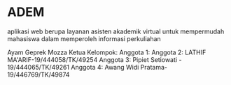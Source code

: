 # ADEM
aplikasi web berupa layanan asisten akademik virtual untuk mempermudah mahasiswa dalam memperoleh informasi perkuliahan

Ayam Geprek Mozza
Ketua Kelompok: 
Anggota 1: 
Anggota 2: LATHIF MA'ARIF-19/444058/TK/49254
Anggota 3: Pipiet Setiowati - 19/444065/TK/49261
Anggota 4: Awang Widi Pratama-19/446769/TK/49874
